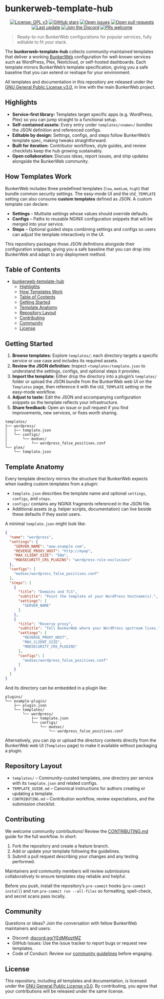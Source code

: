 # bunkerweb-template-hub

<p align="center">
  <a href="LICENSE"><img src="https://img.shields.io/badge/License-GPLv3-blue.svg" alt="License: GPL v3" /></a>
  <a href="https://github.com/bunkerity/bunkerweb-template-hub/stargazers"><img src="https://img.shields.io/github/stars/bunkerity/bunkerweb-template-hub?color=ffb400&logo=github" alt="GitHub stars" /></a>
  <a href="https://github.com/bunkerity/bunkerweb-template-hub/issues"><img src="https://img.shields.io/github/issues/bunkerity/bunkerweb-template-hub?label=issues" alt="Open issues" /></a>
  <a href="https://github.com/bunkerity/bunkerweb-template-hub/pulls"><img src="https://img.shields.io/github/issues-pr/bunkerity/bunkerweb-template-hub?label=PRs" alt="Open pull requests" /></a>
  <a href="https://github.com/bunkerity/bunkerweb-template-hub/commits"><img src="https://img.shields.io/github/last-commit/bunkerity/bunkerweb-template-hub?label=last%20update" alt="Last update" /></a>
  <a href="https://discord.gg/YEdMKqztMZ"><img src="https://img.shields.io/badge/community-Discord-5865F2?logo=discord&logoColor=white" alt="Join the Discord" /></a>
  <a href="CONTRIBUTING.md"><img src="https://img.shields.io/badge/PRs-welcome-brightgreen.svg" alt="PRs welcome" /></a>
</p>

> Ready-to-run BunkerWeb configurations for popular services, fully editable to fit your stack.

The **bunkerweb-template-hub** collects community-maintained templates that deliver a working [BunkerWeb](https://www.bunkerweb.io) configuration for well-known services such as WordPress, Plex, Nextcloud, or self-hosted dashboards. Each template mirrors BunkerWeb’s template specification, giving you a safe baseline that you can extend or reshape for your environment.

All templates and documentation in this repository are released under the [GNU General Public License v3.0](LICENSE), in line with the main BunkerWeb project.

## Highlights
- **Service-first library:** Templates target specific apps (e.g. WordPress, Plex) so you can jump straight to a functional setup.
- **Self-contained assets:** Every entry under `templates/<name>/` bundles the JSON definition and referenced configs.
- **Editable by design:** Settings, configs, and steps follow BunkerWeb’s template spec, making tweaks straightforward.
- **Built for iteration:** Contributor workflows, style guides, and review checklists keep the hub growing sustainably.
- **Open collaboration:** Discuss ideas, report issues, and ship updates alongside the BunkerWeb community.

## How Templates Work

BunkerWeb includes three predefined templates (`low`, `medium`, `high`) that bundle common security settings. The easy-mode UI and the `USE_TEMPLATE` setting can also consume **custom templates** defined as JSON. A custom template can declare:

- **Settings** – Multisite settings whose values should override defaults.
- **Configs** – Paths to reusable NGINX configuration snippets that will be merged into your service.
- **Steps** – Optional guided steps combining settings and configs so users can adjust the template interactively in the UI.

This repository packages those JSON definitions alongside their configuration snippets, giving you a safe baseline that you can drop into BunkerWeb and adapt to any deployment method.

## Table of Contents
- [bunkerweb-template-hub](#bunkerweb-template-hub)
  - [Highlights](#highlights)
  - [How Templates Work](#how-templates-work)
  - [Table of Contents](#table-of-contents)
  - [Getting Started](#getting-started)
  - [Template Anatomy](#template-anatomy)
  - [Repository Layout](#repository-layout)
  - [Contributing](#contributing)
  - [Community](#community)
  - [License](#license)

## Getting Started

1. **Browse templates:** Explore `templates/`; each directory targets a specific service or use case and includes its required assets.
2. **Review the JSON definition:** Inspect `<template>/template.json` to understand the settings, configs, and optional steps it provides.
3. **Import the template:** Either drop the directory into a plugin’s `templates/` folder or upload the JSON bundle from the BunkerWeb web UI on the `Templates` page, then reference it with the `USE_TEMPLATE` setting or the easy-mode workflow.
4. **Adjust to taste:** Edit the JSON and accompanying configuration snippets so the template reflects your infrastructure.
5. **Share feedback:** Open an issue or pull request if you find improvements, new services, or fixes worth sharing.

```text
templates/
├── wordpress/
│   ├── template.json
│   └── configs/
│       └── modsec/
│           └── wordpress_false_positives.conf
└── plex/
    └── template.json
```

## Template Anatomy

Every template directory mirrors the structure that BunkerWeb expects when loading custom templates from a plugin:

- `template.json` describes the template name and optional `settings`, `configs`, and `steps`.
- `configs/` contains any NGINX fragments referenced in the JSON file.
- Additional assets (e.g. helper scripts, documentation) can live beside these defaults if they assist users.

A minimal `template.json` might look like:

```json
{
  "name": "wordpress",
  "settings": {
    "SERVER_NAME": "www.example.com",
    "REVERSE_PROXY_HOST": "http://mywp",
    "MAX_CLIENT_SIZE": "50m",
    "MODSECURITY_CRS_PLUGINS": "wordpress-rule-exclusions"
  },
  "configs": [
    "modsec/wordpress_false_positives.conf"
  ],
  "steps": [
    {
      "title": "Domains and TLS",
      "subtitle": "Point the template at your WordPress hostname(s).",
      "settings": [
        "SERVER_NAME"
      ]
    },
    {
      "title": "Reverse proxy",
      "subtitle": "Tell BunkerWeb where your WordPress upstream lives.",
      "settings": [
        "REVERSE_PROXY_HOST",
        "MAX_CLIENT_SIZE",
        "MODSECURITY_CRS_PLUGINS"
      ],
      "configs": [
        "modsec/wordpress_false_positives.conf"
      ]
    }
  ]
}
```

And its directory can be embedded in a plugin like:

```text
plugins/
└── example-plugin/
    ├── plugin.json
    └── templates/
        └── wordpress/
            ├── template.json
            └── configs/
                └── modsec/
                    └── wordpress_false_positives.conf
```

Alternatively, you can zip or upload the directory contents directly from the BunkerWeb web UI (`Templates` page) to make it available without packaging a plugin.

## Repository Layout

- `templates/` – Community-curated templates, one directory per service with its `template.json` and related configs.
- `TEMPLATE_GUIDE.md` – Canonical instructions for authors creating or updating a template.
- `CONTRIBUTING.md` – Contribution workflow, review expectations, and the submission checklist.

## Contributing

We welcome community contributions! Review the [CONTRIBUTING.md](CONTRIBUTING.md) guide for the full workflow. In short:

1. Fork the repository and create a feature branch.
2. Add or update your template following the guidelines.
3. Submit a pull request describing your changes and any testing performed.

Maintainers and community members will review submissions collaboratively to ensure templates stay reliable and helpful.

Before you push, install the repository’s `pre-commit` hooks (`pre-commit install`) and run `pre-commit run --all-files` so formatting, spell-check, and secret scans pass locally.

## Community

Questions or ideas? Join the conversation with fellow BunkerWeb maintainers and users:

- Discord: [discord.gg/YEdMKqztMZ](https://discord.gg/YEdMKqztMZ)
- GitHub Issues: Use the issue tracker to report bugs or request new templates.
- Code of Conduct: Review our [community guidelines](CODE_OF_CONDUCT.md) before engaging.

## License

This repository, including all templates and documentation, is licensed under the [GNU General Public License v3.0](LICENSE). By contributing, you agree that your contributions will be released under the same license.
